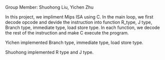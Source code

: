 Group Member: Shuohong Liu, Yichen Zhu

In this project, we impliment Mips ISA using C. In the main loop, we first decode opcode and devide the instruction into 
function R_type, J type, Branch type, immediate type, load store type. In each function, we decode the rest of the instruction
and make C execute the program. 

Yichen implemented Branch type, immediate type, load store type.

Shuohong implemented R type and J type.
